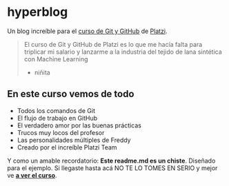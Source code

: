 # hyperblog
Un blog increíble para el [curso de Git y GitHub](https://platzi.com/cursos/git-github) de [Platzi](https://platzi.com/ "Platzi").
>El curso de Git y GitHub de Platzi es lo que me hacía falta para triplicar mi salario y lanzarme a la industria del tejido de lana sintética con Machine Learning
> - niñita

## En este curso vemos de todo
* Todos los comandos de Git
* El flujo de trabajo en GitHub
* El verdadero amor por las buenas prácticas
* Trucos muy locos del profesor
* Las personalidades múltiples de Freddy
* Creado por el increíble Platzi Team

Y como un amable recordatorio: **Este readme.md es un chiste**. Diseñado para el ejemplo. Si llegaste hasta acá NO TE LO TOMES EN SERIO y mejor ve [**a ver el curso**](https://platzi.com/cursos/git-github "a ver el curso").